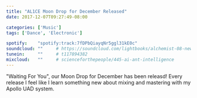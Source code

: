```yaml
---
title: "AL1CE Moon Drop for December Released"
date: 2017-12-07T09:27:49-08:00

categories: ['Music']
tags: ['Dance', 'Electronic']

spotify:    "spotify:track:7fDPbQiayqNr5ggl31kE0c"
soundcloud: ""     # https://soundcloud.com/lightbooks/alchemist-08-new-world-order-snip
tunein:     ""     # t117894382
mixcloud:   ""     # scienceforthepeople/445-ai-ant-intelligence
---
```


"Waiting For You", our Moon Drop for December has been releasd!  Every release I feel like I learn something new about mixing
and mastering with my Apollo UAD system.
